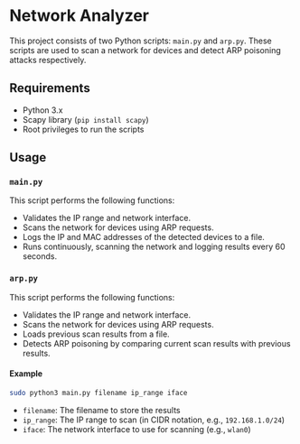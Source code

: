 # Network Analyzer

This project consists of two Python scripts: `main.py` and `arp.py`. These scripts are used to scan a network for devices and detect ARP poisoning attacks respectively.

## Requirements

- Python 3.x
- Scapy library (`pip install scapy`)
- Root privileges to run the scripts

## Usage

### `main.py`

This script performs the following functions:
- Validates the IP range and network interface.
- Scans the network for devices using ARP requests.
- Logs the IP and MAC addresses of the detected devices to a file.
- Runs continuously, scanning the network and logging results every 60 seconds.

### `arp.py`

This script performs the following functions:
- Validates the IP range and network interface.
- Scans the network for devices using ARP requests.
- Loads previous scan results from a file.
- Detects ARP poisoning by comparing current scan results with previous results.

#### Example

```bash
sudo python3 main.py filename ip_range iface
```

- `filename`: The filename to store the results
- `ip_range`: The IP range to scan (in CIDR notation, e.g., `192.168.1.0/24`)
- `iface`: The network interface to use for scanning (e.g., `wlan0`)
